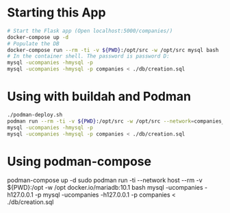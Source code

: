 # Starting this App

```bash
# Start the Flask app (Open localhost:5000/companies/)
docker-compose up -d
# Populate the DB
docker-compose run --rm -ti -v ${PWD}:/opt/src -w /opt/src mysql bash
# In the container shell. The password is password D:
mysql -ucompanies -hmysql -p
mysql -ucompanies -hmysql -p companies < ./db/creation.sql
```

# Using with buildah and Podman

```bash
./podman-deploy.sh
podman run --rm -ti -v ${PWD}:/opt/src -w /opt/src --network=companies_network  mysql bash
mysql -ucompanies -hmysql -p
mysql -ucompanies -hmysql -p companies < ./db/creation.sql
```

# Using podman-compose

podman-compose up -d
sudo podman run -ti --network host --rm -v ${PWD}:/opt -w /opt docker.io/mariadb:10.1 bash
mysql -ucompanies -h127.0.0.1 -p
mysql -ucompanies -h127.0.0.1 -p companies < ./db/creation.sql